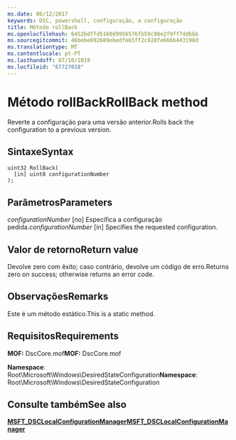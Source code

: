 ```yaml
---
ms.date: 06/12/2017
keywords: DSC, powershell, configuração, a configuração
title: Método rollBack
ms.openlocfilehash: 6452bdffd5160d9956576fb59c98e2f9ff7ddbbb
ms.sourcegitcommit: 46bebe692689ebedfe65ff2c828fe666b443198d
ms.translationtype: MT
ms.contentlocale: pt-PT
ms.lasthandoff: 07/10/2019
ms.locfileid: "67727018"
---
```

# <a name="rollback-method"></a><span data-ttu-id="d0afa-103">Método rollBack</span><span class="sxs-lookup"><span data-stu-id="d0afa-103">RollBack method</span></span>

<span data-ttu-id="d0afa-104">Reverte a configuração para uma versão anterior.</span><span class="sxs-lookup"><span data-stu-id="d0afa-104">Rolls back the configuration to a previous version.</span></span>

## <a name="syntax"></a><span data-ttu-id="d0afa-105">Sintaxe</span><span class="sxs-lookup"><span data-stu-id="d0afa-105">Syntax</span></span>

```mof
uint32 RollBack(
  [in] uint8 configurationNumber
);
```

## <a name="parameters"></a><span data-ttu-id="d0afa-106">Parâmetros</span><span class="sxs-lookup"><span data-stu-id="d0afa-106">Parameters</span></span>

<span data-ttu-id="d0afa-107">*configurationNumber* \[no\] Especifica a configuração pedida.</span><span class="sxs-lookup"><span data-stu-id="d0afa-107">*configurationNumber* \[in\] Specifies the requested configuration.</span></span>

## <a name="return-value"></a><span data-ttu-id="d0afa-108">Valor de retorno</span><span class="sxs-lookup"><span data-stu-id="d0afa-108">Return value</span></span>

<span data-ttu-id="d0afa-109">Devolve zero com êxito; caso contrário, devolve um código de erro.</span><span class="sxs-lookup"><span data-stu-id="d0afa-109">Returns zero on success; otherwise returns an error code.</span></span>

## <a name="remarks"></a><span data-ttu-id="d0afa-110">Observações</span><span class="sxs-lookup"><span data-stu-id="d0afa-110">Remarks</span></span>

<span data-ttu-id="d0afa-111">Este é um método estático.</span><span class="sxs-lookup"><span data-stu-id="d0afa-111">This is a static method.</span></span>

## <a name="requirements"></a><span data-ttu-id="d0afa-112">Requisitos</span><span class="sxs-lookup"><span data-stu-id="d0afa-112">Requirements</span></span>

<span data-ttu-id="d0afa-113">**MOF:** DscCore.mof</span><span class="sxs-lookup"><span data-stu-id="d0afa-113">**MOF:** DscCore.mof</span></span>

<span data-ttu-id="d0afa-114">**Namespace**: Root\Microsoft\Windows\DesiredStateConfiguration</span><span class="sxs-lookup"><span data-stu-id="d0afa-114">**Namespace**: Root\Microsoft\Windows\DesiredStateConfiguration</span></span>

## <a name="see-also"></a><span data-ttu-id="d0afa-115">Consulte também</span><span class="sxs-lookup"><span data-stu-id="d0afa-115">See also</span></span>

[<span data-ttu-id="d0afa-116">**MSFT_DSCLocalConfigurationManager**</span><span class="sxs-lookup"><span data-stu-id="d0afa-116">**MSFT_DSCLocalConfigurationManager**</span></span>](msft-dsclocalconfigurationmanager.md)
